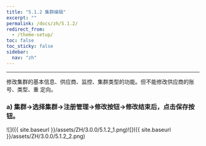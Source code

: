 ```yaml
---
title: "5.1.2 集群编辑"
excerpt: ""
permalink: /docs/zh/5.1.2/
redirect_from:
  - /theme-setup/
toc: false
toc_sticky: false
sidebar:
  nav: "zh"
---
```


---
修改集群的基本信息、供应商、监控、集群类型的功能。但不能修改供应商的账号、类型、重 定向。

### a\) 集群→选择集群→注册管理→修改按钮→修改结束后，点击保存按钮。
![]({{ site.baseurl }}/assets/ZH/3.0.0/5.1.2_1.png)![]({{ site.baseurl }}/assets/ZH/3.0.0/5.1.2_2.png)
